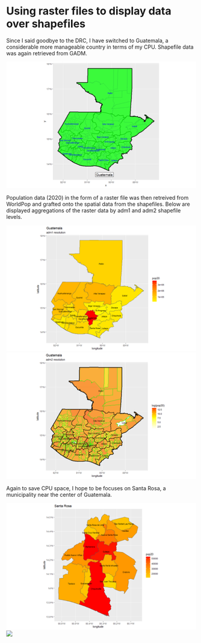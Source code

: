 # Using raster files to display data over shapefiles

Since I said goodbye to the DRC, I have switched to Guatemala, a considerable more manageable country in terms of my CPU. Shapefile data was again retrieved from GADM.

![](gtm.png)

Population data (2020) in the form of a raster file was then retreived from WorldPop and grafted onto the spatial data from the shapefiles. Below are displayed aggregations of the raster data by adm1 and adm2 shapefile levels.

![](gtm1.png) ![](gtm2.png)

Again to save CPU space, I hope to be focuses on Santa Rosa, a municipality near the center of Guatemala. 

![](rosa.png)
![](rosa_3d_plot)
